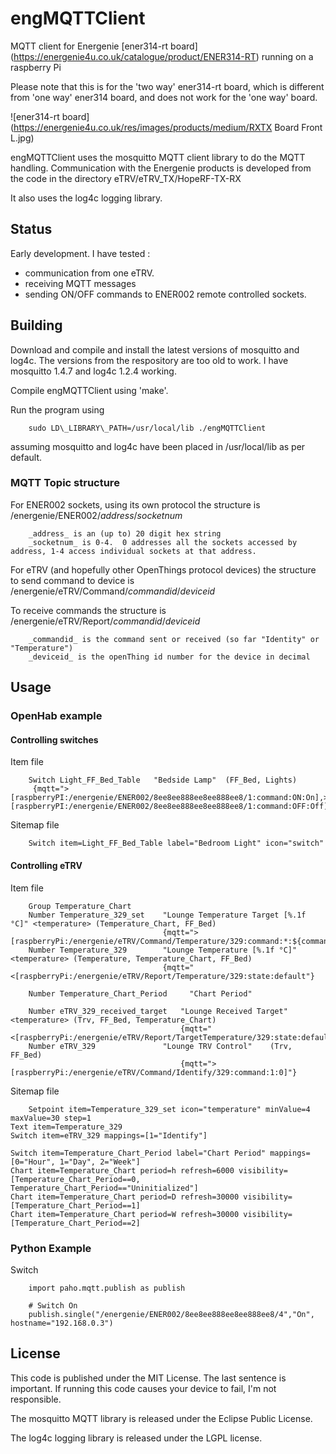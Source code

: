 # engMQTTClient
MQTT client for Energenie [ener314-rt board] (https://energenie4u.co.uk/catalogue/product/ENER314-RT) running on a raspberry Pi

Please note that this is for the 'two way' ener314-rt board, which is different from 'one way' ener314 board, and does not work for the 'one way' board.

![ener314-rt board] (https://energenie4u.co.uk/res/images/products/medium/RXTX Board Front L.jpg)

engMQTTClient uses the mosquitto MQTT client library to do the MQTT handling.  Communication with the Energenie products is developed from the code in  the directory eTRV/eTRV\_TX/HopeRF-TX-RX

It also uses the log4c logging library.

## Status
Early development. 
I have tested : 
* communication from one eTRV. 
* receiving MQTT messages 
* sending ON/OFF commands to ENER002 remote controlled sockets.

## Building

Download and compile and install the latest versions of mosquitto and log4c.  The versions from the respository are too old to work.  I have mosquitto 1.4.7 and log4c 1.2.4 working.

Compile engMQTTClient using 'make'.

Run the program using

        sudo LD\_LIBRARY\_PATH=/usr/local/lib ./engMQTTClient

assuming mosquitto and log4c have been placed in /usr/local/lib as per default.

### MQTT Topic structure

For ENER002 sockets, using its own protocol the structure is
        /energenie/ENER002/_address_/_socketnum_

        _address_ is an (up to) 20 digit hex string 
        _socketnum_ is 0-4.  0 addresses all the sockets accessed by address, 1-4 access individual sockets at that address.

For eTRV (and hopefully other OpenThings protocol devices) the structure to send command to device is
        /energenie/eTRV/Command/_commandid_/_deviceid_

To receive commands the structure is
        /energenie/eTRV/Report/_commandid_/_deviceid_

        _commandid_ is the command sent or received (so far "Identity" or "Temperature")
        _deviceid_ is the openThing id number for the device in decimal
        
## Usage

### OpenHab example

#### Controlling switches

Item file

        Switch Light_FF_Bed_Table 	"Bedside Lamp" 	(FF_Bed, Lights)
         {mqtt=">[raspberryPI:/energenie/ENER002/8ee8ee888ee8ee888ee8/1:command:ON:On],>[raspberryPI:/energenie/ENER002/8ee8ee888ee8ee888ee8/1:command:OFF:Off]"}

Sitemap file
        
        Switch item=Light_FF_Bed_Table label="Bedroom Light" icon="switch"

#### Controlling eTRV

Item file

        Group Temperature_Chart 
        Number Temperature_329_set    "Lounge Temperature Target [%.1f °C]" <temperature> (Temperature_Chart, FF_Bed)   
                                      {mqtt=">[raspberryPi:/energenie/eTRV/Command/Temperature/329:command:*:${command}]"}
        Number Temperature_329        "Lounge Temperature [%.1f °C]"   <temperature> (Temperature, Temperature_Chart, FF_Bed)
                                      {mqtt="<[raspberryPi:/energenie/eTRV/Report/Temperature/329:state:default"}

        Number Temperature_Chart_Period		"Chart Period"

        Number eTRV_329_received_target   "Lounge Received Target" <temperature> (Trv, FF_Bed, Temperature_Chart)
                                          {mqtt="<[raspberryPi:/energenie/eTRV/Report/TargetTemperature/329:state:default"}
        Number eTRV_329               "Lounge TRV Control"    (Trv, FF_Bed)
                                          {mqtt=">[raspberryPi:/energenie/eTRV/Command/Identify/329:command:1:0]"}
                                          
Sitemap file

        Setpoint item=Temperature_329_set icon="temperature" minValue=4 maxValue=30 step=1
	Text item=Temperature_329
	Switch item=eTRV_329 mappings=[1="Identify"]
		
	Switch item=Temperature_Chart_Period label="Chart Period" mappings=[0="Hour", 1="Day", 2="Week"]
	Chart item=Temperature_Chart period=h refresh=6000 visibility=[Temperature_Chart_Period==0, Temperature_Chart_Period=="Uninitialized"]
	Chart item=Temperature_Chart period=D refresh=30000 visibility=[Temperature_Chart_Period==1]
	Chart item=Temperature_Chart period=W refresh=30000 visibility=[Temperature_Chart_Period==2]
	
### Python Example

Switch

        import paho.mqtt.publish as publish

        # Switch On
        publish.single("/energenie/ENER002/8ee8ee888ee8ee888ee8/4","On", hostname="192.168.0.3")
	

## License
This code is published under the MIT License.  The last sentence is important.  If running this code causes your device to fail, I'm not responsible.

The mosquitto MQTT library is released under the Eclipse Public License.

The log4c logging library is released under the LGPL license.

